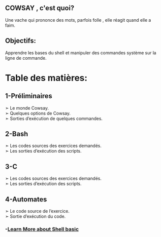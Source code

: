 ## COWSAY , c'est quoi?
Une vache qui prononce des mots, parfois folle , elle réagit quand elle a faim.

## Objectifs:
Apprendre les bases du shell et manipuler des commandes système sur la ligne de commande.
 
# Table des matières: 
 
## 1-Préliminaires 
  ➣ Le monde Cowsay. <br>
  ➣ Quelques options de Cowsay.<br>
  ➣ Sorties d’exécution de quelques commandes.<br>
  
## 2-Bash 
  ➣ Les codes sources des exercices demandés. <br>
  ➣ Les sorties d’exécution des scripts. <br>

 ## 3-C 
  ➣ Les codes sources des exercices demandés. <br>
  ➣ Les sorties d’exécution des scripts.<br>
 
 ## 4-Automates 
  ➣ Le code source de l’exercice.<br> 
  ➣ Sortie d’exécution du code. <br>
 
 

 ### -[Learn More about Shell basic](https://gist.github.com/JugurtaO/6b2a6b30457ff4b5a665e00d8050c2e9)
 
 
 
 
 
 
 
 
